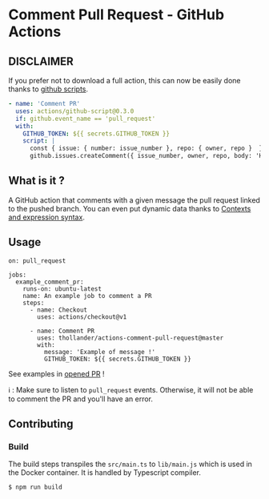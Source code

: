 # Comment Pull Request - GitHub Actions

## DISCLAIMER

If you prefer not to download a full action, this can now be easily done thanks to [github scripts](https://github.com/actions/github-script).

```yml
- name: 'Comment PR'
  uses: actions/github-script@0.3.0
  if: github.event_name == 'pull_request'
  with:
    GITHUB_TOKEN: ${{ secrets.GITHUB_TOKEN }}
    script: |
      const { issue: { number: issue_number }, repo: { owner, repo }  } = context;
      github.issues.createComment({ issue_number, owner, repo, body: 'Hello world ! 👋' });
```

## What is it ?

A GitHub action that comments with a given message the pull request linked to the pushed branch.
You can even put dynamic data thanks to [Contexts and expression syntax](https://help.github.com/en/actions/automating-your-workflow-with-github-actions/contexts-and-expression-syntax-for-github-actions).

## Usage

```
on: pull_request

jobs:
  example_comment_pr:
    runs-on: ubuntu-latest
    name: An example job to comment a PR
    steps:
      - name: Checkout
        uses: actions/checkout@v1

      - name: Comment PR
        uses: thollander/actions-comment-pull-request@master
        with:
          message: 'Example of message !'
          GITHUB_TOKEN: ${{ secrets.GITHUB_TOKEN }}
```

See examples in [opened PR](https://github.com/thollander/actions-comment-pull-request/pulls) !

:information_source: : Make sure to listen to `pull_request` events. 
Otherwise, it will not be able to comment the PR and you'll have an error. 

## Contributing

### Build 

The build steps transpiles the `src/main.ts` to `lib/main.js` which is used in the Docker container. 
It is handled by Typescript compiler. 

```sh
$ npm run build
```
